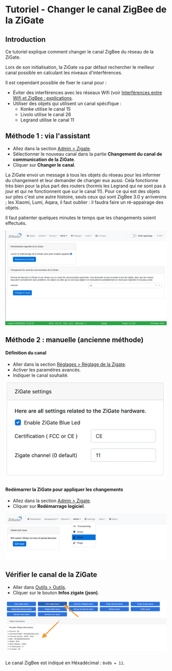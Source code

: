 # Tutoriel - Changer le canal ZigBee de la ZiGate


## Introduction

Ce tutoriel explique comment changer le canal ZigBee du réseau de la ZiGate.

Lors de son initialisation, la ZiGate va par défaut rechercher le meilleur canal possible en calculant les niveaux d'interférences.

Il est cependant possible de fixer le canal pour :
* Éviter des interférences avec les réseaux Wifi (voir [Interférences entre Wifi et ZigBee : explications](Info_ZigBee-et-Wifi.md).
* Utiliser des objets qui utilisent un canal spécifique :
  * Konke utilise le canal 15
  * Livolo utilise le canal 26
  * Legrand utilise le canal 11

## Méthode 1 : via l'assistant

* Allez dans la section [Admin > Zigate](WebUI_Admin.md#zigate).
* Sélectionner le nouveau canal dans la partie **Changement du canal de communication de la ZiGate**.
* Cliquer sur __Changer le canal__.

La ZiGate envoi un message à tous les objets du réseau pour les informer du changement et leur demander de changer eux aussi. Cela fonctionne très bien pour la plus part des routers (hormis les Legrand qui ne sont pas à jour et qui ne fonctionnent que sur le canal 11). Pour ce qui est des objets sur piles c'est une autre histoire, seuls ceux qui sont ZigBee 3.0 y arriverons ; les Xiaomi, Lumi, Aqara, il faut oublier : il faudra faire un ré-appairage des objets.

Il faut patienter quelques minutes le temps que les changements soient effectués.


![Tuto Changer de canal](Images/FR_Tuto-Changer-canal.png)



## Méthode 2 : manuelle (ancienne méthode)

#### Définition du canal

* Aller dans la section [Réglages > Réglage de la Zigate](WebUI_Reglages.md#r%C3%A9glages-de-la-zigate).
* Activer les paramètres avancés.
* Indiquer le canal souhaité.

![Settings channel](../Images/Channel_setting.png)

#### Redémarrer la ZiGate pour appliquer les changements

* Allez dans la section [Admin > Zigate](WebUI_Admin.md#zigate).
* Cliquer sur __Redémarrage logiciel__.

![Restart Zigate](../Images/Restart_Zigate.png)


## Vérifier le canal de la ZiGate

* Aller dans [Outils > Outils](WebUI_Outils.md#outils).
* Cliquer sur le bouton __Infos zigate (json)__.

![Zigate Infos](../Images/Zigate_Infos.png)

Le canal ZigBee est indiqué en Héxadécimal : `0x0b = 11`.
